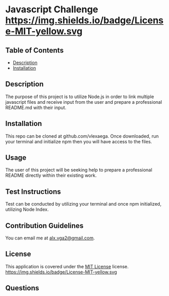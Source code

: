 
   # Javascript Challenge https://img.shields.io/badge/License-MIT-yellow.svg
   ## Table of Contents
   - [Description](#description)
   - [Installation](#installation)
   ## Description
   The purpose of this project is to utilize Node.js in order to link multiple javascript files and receive input from the user and prepare a professional README.md with their input. 
   ## Installation
   This repo can be cloned at github.com/vlexaega. Once downloaded, run your terminal and initialize npm then you will have access to the files. 
   ## Usage
   The user of this project will be seeking help to prepare a professional README directly within their existing work. 
   ## Test Instructions
   Test can be conducted by utilizing your terminal and once npm initialized, utilizing Node Index. 
   ## Contribution Guidelines
   You can email me at alx.vga2@gmail.com. 
   
## License
This application is covered under the [MIT License](P) license. https://img.shields.io/badge/License-MIT-yellow.svg

   ## Questions